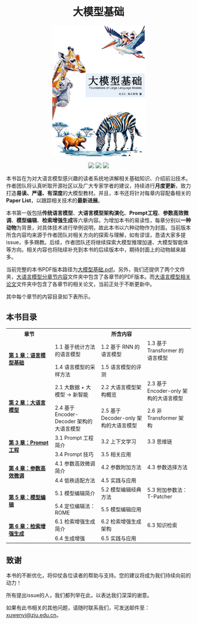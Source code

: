<h1 align="center">大模型基础</h1>


<div align="center"> 
  <img src=".\figure\cover.png" style="width: 50%">
</div>

<p align="center">
  <img src="https://img.shields.io/badge/version-1.0.0-blue">
  <img src="https://img.shields.io/github/stars/ZJU-LLMs/Foundations-of-LLMs?style=social">
  <img src="https://img.shields.io/github/forks/ZJU-LLMs/Foundations-of-LLMs?style=social">
<!--   <img src="https://img.shields.io/github/license/ZJU-LLMs/Foundations-of-LLMs"> -->
</p>

本书旨在为对大语言模型感兴趣的读者系统地讲解相关基础知识、介绍前沿技术。作者团队将认真听取开源社区以及广大专家学者的建议，持续进行**月度更新**，致力打造**易读、严谨、有深度**的大模型教材。并且，本书还将针对每章内容配备相关的**Paper List**，以跟踪相关技术的**最新进展**。

本书第一版包括**传统语言模型**、**大语言模型架构演化**、**Prompt工程**、**参数高效微调**、**模型编辑**、**检索增强生成**等六章内容。为增加本书的易读性，每章分别以**一种动物**为背景，对具体技术进行举例说明，故此本书以六种动物作为封面。当前版本所含内容均来源于作者团队对相关方向的探索与理解，如有谬误，恳请大家多提issue，多多赐教。后续，作者团队还将继续探索大模型推理加速、大模型智能体等方向。相关内容也将陆续补充到本书的后续版本中，期待封面上的动物越来越多。

当前完整的本书PDF版本路径为<a href="https://github.com/ZJU-LLMs/Foundations-of-LLMs/tree/main/大模型基础.pdf">大模型基础.pdf</a>。另外，我们还提供了两个文件夹，<a href="https://github.com/ZJU-LLMs/Foundations-of-LLMs/tree/main/大语言模型分章节内容">大语言模型分章节内容</a>文件夹中包含了各章节的PDF版本。而<a href="https://github.com/ZJU-LLMs/Foundations-of-LLMs/tree/main/大语言模型相关论文">大语言模型相关论文</a>文件夹中包含了各章节的相关论文，当前正处于不断更新中。

其中每个章节的内容目录如下表所示。

## 本书目录

<table>
    <tr>
        <th style="text-align:center; width: 25%;">章节</th>
        <th style="text-align:center; width: 75%;" colspan="3">所含内容</th>
    </tr>
    <tr>
        <td rowspan="2"><b><a href="https://github.com/ZJU-LLMs/Foundations-of-LLMs/tree/main/大语言模型分章节内容/第1章%20语言模型基础.pdf">第 1 章：语言模型基础</a></b></td>
        <td style="width: 25%;">1.1 基于统计方法的语言模型</td>
        <td style="width: 25%;">1.2 基于 RNN 的语言模型</td>
        <td style="width: 25%;">1.3 基于 Transformer 的语言模型</td>
    </tr>
    <tr>
        <td>1.4 语言模型的采样方法</td>
        <td>1.5 语言模型的评测</td>
        <td></td>
    </tr>
    <tr>
        <td rowspan="2"><b><a href="https://github.com/ZJU-LLMs/Foundations-of-LLMs/tree/main/大语言模型分章节内容/第2章%20大语言模型架构.pdf">第 2 章：大语言模型</a></b></td>
        <td>2.1 大数据 + 大模型 → 新智能</td>
        <td>2.2 大语言模型架构概览</td>
        <td>2.3 基于 Encoder-only 架构的大语言模型</td>
    </tr>
    <tr>
        <td>2.4 基于 Encoder-Decoder 架构的大语言模型</td>
        <td>2.5 基于 Decoder-only 架构的大语言模型</td>
        <td>2.6 非 Transformer 架构</td>
    </tr>
    <tr>
        <td rowspan="2"><b><a href="https://github.com/ZJU-LLMs/Foundations-of-LLMs/tree/main/大语言模型分章节内容/第3章%20Prompt%20工程.pdf">第 3 章：Prompt 工程</a></b></td>
        <td>3.1 Prompt 工程简介</td>
        <td>3.2 上下文学习</td>
        <td>3.3 思维链</td>
    </tr>
    <tr>
        <td>3.4 Prompt 技巧</td>
        <td>3.5 相关应用</td>
        <td></td>
    </tr>
    <tr>
        <td rowspan="2"><b><a href="https://github.com/ZJU-LLMs/Foundations-of-LLMs/tree/main/大语言模型分章节内容/第4章%20参数高效微调.pdf">第 4 章：参数高效微调</a></b></td>
        <td>4.1 参数高效微调简介</td>
        <td>4.2 参数附加方法</td>
        <td>4.3 参数选择方法</td>
    </tr>
    <tr>
        <td>4.4 低秩适配方法</td>
        <td>4.5 实践与应用</td>
        <td></td>
    </tr>
    <tr>
        <td rowspan="2"><b><a href="https://github.com/ZJU-LLMs/Foundations-of-LLMs/tree/main/大语言模型分章节内容/第5章%20模型编辑.pdf">第 5 章：模型编辑</a></b></td>
        <td>5.1 模型编辑简介</td>
        <td>5.2 模型编辑经典方法</td>
        <td>5.3 附加参数法：T-Patcher</td>
    </tr>
    <tr>
        <td>5.4 定位编辑法：ROME</td>
        <td>5.5 模型编辑应用</td>
        <td></td>
    </tr>
    <tr>
        <td rowspan="2"><b><a href="https://github.com/ZJU-LLMs/Foundations-of-LLMs/tree/main/大语言模型分章节内容/第6章%20检索增强生成.pdf">第 6 章：检索增强生成</a></b></td>
        <td>6.1 检索增强生成简介</td>
        <td>6.2 检索增强生成架构</td>
        <td>6.3 知识检索</td>
    </tr>
    <tr>
        <td>6.4 生成增强</td>
        <td>6.5 实践与应用</td>
        <td></td>
    </tr>
</table>





## 致谢

本书的不断优化，将仰仗各位读者的帮助与支持。您的建议将成为我们持续向前的动力！

所有提出issue的人，我们都列举在此，以表达我们深深的谢意。




如果有此书相关的其他问题，请随时联系我们，可发送邮件至：xuwenyi@zju.edu.cn。
